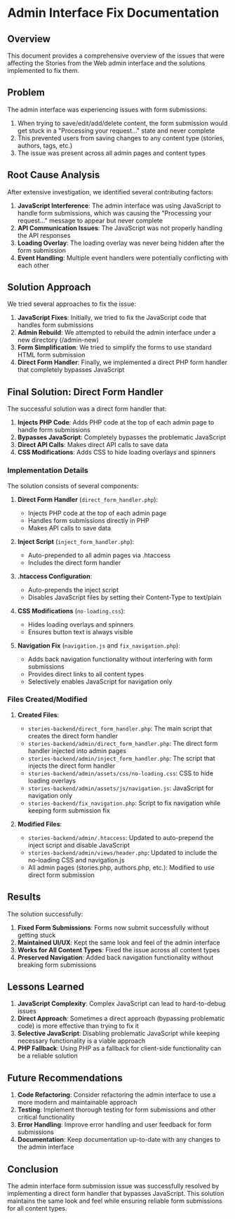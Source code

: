 # Admin Interface Fix Documentation

## Overview

This document provides a comprehensive overview of the issues that were affecting the Stories from the Web admin interface and the solutions implemented to fix them.

## Problem

The admin interface was experiencing issues with form submissions:

1. When trying to save/edit/add/delete content, the form submission would get stuck in a "Processing your request..." state and never complete
2. This prevented users from saving changes to any content type (stories, authors, tags, etc.)
3. The issue was present across all admin pages and content types

## Root Cause Analysis

After extensive investigation, we identified several contributing factors:

1. **JavaScript Interference**: The admin interface was using JavaScript to handle form submissions, which was causing the "Processing your request..." message to appear but never complete
2. **API Communication Issues**: The JavaScript was not properly handling the API responses
3. **Loading Overlay**: The loading overlay was never being hidden after the form submission
4. **Event Handling**: Multiple event handlers were potentially conflicting with each other

## Solution Approach

We tried several approaches to fix the issue:

1. **JavaScript Fixes**: Initially, we tried to fix the JavaScript code that handles form submissions
2. **Admin Rebuild**: We attempted to rebuild the admin interface under a new directory (/admin-new)
3. **Form Simplification**: We tried to simplify the forms to use standard HTML form submission
4. **Direct Form Handler**: Finally, we implemented a direct PHP form handler that completely bypasses JavaScript

## Final Solution: Direct Form Handler

The successful solution was a direct form handler that:

1. **Injects PHP Code**: Adds PHP code at the top of each admin page to handle form submissions
2. **Bypasses JavaScript**: Completely bypasses the problematic JavaScript
3. **Direct API Calls**: Makes direct API calls to save data
4. **CSS Modifications**: Adds CSS to hide loading overlays and spinners

### Implementation Details

The solution consists of several components:

1. **Direct Form Handler** (`direct_form_handler.php`):
   - Injects PHP code at the top of each admin page
   - Handles form submissions directly in PHP
   - Makes API calls to save data

2. **Inject Script** (`inject_form_handler.php`):
   - Auto-prepended to all admin pages via .htaccess
   - Includes the direct form handler

3. **.htaccess Configuration**:
   - Auto-prepends the inject script
   - Disables JavaScript files by setting their Content-Type to text/plain

4. **CSS Modifications** (`no-loading.css`):
   - Hides loading overlays and spinners
   - Ensures button text is always visible

5. **Navigation Fix** (`navigation.js` and `fix_navigation.php`):
   - Adds back navigation functionality without interfering with form submissions
   - Provides direct links to all content types
   - Selectively enables JavaScript for navigation only

### Files Created/Modified

1. **Created Files**:
   - `stories-backend/direct_form_handler.php`: The main script that creates the direct form handler
   - `stories-backend/admin/direct_form_handler.php`: The direct form handler injected into admin pages
   - `stories-backend/admin/inject_form_handler.php`: The script that injects the direct form handler
   - `stories-backend/admin/assets/css/no-loading.css`: CSS to hide loading overlays
   - `stories-backend/admin/assets/js/navigation.js`: JavaScript for navigation only
   - `stories-backend/fix_navigation.php`: Script to fix navigation while keeping form submission fix

2. **Modified Files**:
   - `stories-backend/admin/.htaccess`: Updated to auto-prepend the inject script and disable JavaScript
   - `stories-backend/admin/views/header.php`: Updated to include the no-loading CSS and navigation.js
   - All admin pages (stories.php, authors.php, etc.): Modified to use direct form submission

## Results

The solution successfully:

1. **Fixed Form Submissions**: Forms now submit successfully without getting stuck
2. **Maintained UI/UX**: Kept the same look and feel of the admin interface
3. **Works for All Content Types**: Fixed the issue across all content types
4. **Preserved Navigation**: Added back navigation functionality without breaking form submissions

## Lessons Learned

1. **JavaScript Complexity**: Complex JavaScript can lead to hard-to-debug issues
2. **Direct Approach**: Sometimes a direct approach (bypassing problematic code) is more effective than trying to fix it
3. **Selective JavaScript**: Disabling problematic JavaScript while keeping necessary functionality is a viable approach
4. **PHP Fallback**: Using PHP as a fallback for client-side functionality can be a reliable solution

## Future Recommendations

1. **Code Refactoring**: Consider refactoring the admin interface to use a more modern and maintainable approach
2. **Testing**: Implement thorough testing for form submissions and other critical functionality
3. **Error Handling**: Improve error handling and user feedback for form submissions
4. **Documentation**: Keep documentation up-to-date with any changes to the admin interface

## Conclusion

The admin interface form submission issue was successfully resolved by implementing a direct form handler that bypasses JavaScript. This solution maintains the same look and feel while ensuring reliable form submissions for all content types.
